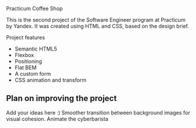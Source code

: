 Practicum Coffee Shop

This is the second project of the Software Engineer program at Practicum by Yandex. It was created using HTML and CSS, based on the design brief.

Project features

- Semantic HTML5
- Flexbox
- Positioning
- Flat BEM
- A custom form
- CSS animation and transform

## Plan on improving the project

Add your ideas here :)
Smoother transition between background images for visual cohesion.
Animate the cyberbarista
